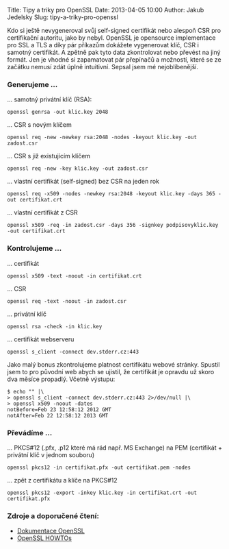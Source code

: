 Title: Tipy a triky pro OpenSSL
Date: 2013-04-05 10:00
Author: Jakub Jedelsky
Slug: tipy-a-triky-pro-openssl

Kdo si ještě nevygeneroval svůj self-signed certifikát nebo alespoň CSR
pro certifikační autoritu, jako by nebyl. OpenSSL je opensource
implementace pro SSL a TLS a díky pár příkazům dokážete vygenerovat
klíč, CSR i samotný certifikát. A zpětně pak tyto data zkontrolovat nebo
převést na jiný formát. Jen je vhodné si zapamatovat pár přepínačů a
možností, které se ze začátku nemusí zdát úplně intuitivní. Sepsal jsem
mé nejoblíbenější.  

### Generujeme …

… samotný privátní klíč (RSA):

    openssl genrsa -out klic.key 2048

… CSR s novým klíčem

    openssl req -new -newkey rsa:2048 -nodes -keyout klic.key -out zadost.csr

… CSR s již existujícím klíčem

    openssl req -new -key klic.key -out zadost.csr

… vlastní certifikát (self-signed) bez CSR na jeden rok

    openssl req -x509 -nodes -newkey rsa:2048 -keyout klic.key -days 365 -out certifikat.crt

… vlastní certifikát z CSR

    openssl x509 -req -in zadost.csr -days 356 -signkey podpisovyklic.key -out certifikat.crt

### Kontrolujeme …

… certifikát

    openssl x509 -text -noout -in certifikat.crt

… CSR

    openssl req -text -noout -in zadost.csr

… privátní klíč

    openssl rsa -check -in klic.key

… certifikát webserveru

    openssl s_client -connect dev.stderr.cz:443

Jako malý bonus zkontrolujeme platnost certifikátu webové stránky.
Spustil jsem to pro původní web abych se ujistil, že certifikát je opravdu
už skoro dva měsíce propadlý. Včetně výstupu:

    $ echo "" |\ 
    > openssl s_client -connect dev.stderr.cz:443 2>/dev/null |\
    > openssl x509 -noout -dates
    notBefore=Feb 23 12:58:12 2012 GMT
    notAfter=Feb 22 12:58:12 2013 GMT

### Převádíme …

… PKCS\#12 (.pfx, .p12 které má rád např. MS Exchange) na PEM
(certifikát + privátní klíč v jednom souboru)

    openssl pkcs12 -in certifikat.pfx -out certifikat.pem -nodes

… zpět z certifikátu a klíče na PKCS\#12

    openssl pkcs12 -export -inkey klic.key -in certifikat.crt -out certifikat.pfx

### Zdroje a doporučené čtení:

 * [Dokumentace OpenSSL](http://www.openssl.org/docs/apps/openssl.html)
 * [OpenSSL HOWTOs](http://www.openssl.org/docs/HOWTO/)
